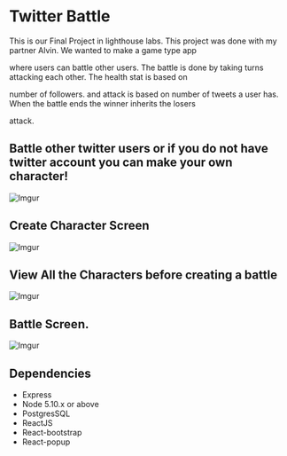 # Twitter Battle

This is our Final Project in lighthouse labs. This project was done with my partner Alvin. We wanted to make a game type app 

where users can battle other users. The battle is done by taking turns attacking each other. The health stat is based on

number of followers. and attack is based on number of tweets a user has. When the battle ends the winner inherits the losers 

attack.

## Battle other twitter users or if you do not have twitter account you can make your own character!


![Imgur](https://i.imgur.com/epouRdS.png)


## Create Character Screen

![Imgur](https://i.imgur.com/pvaqzDO.png)

## View All the Characters before creating a battle

![Imgur](https://imgur.com/Tp7OGrF.png)


## Battle Screen. 


![Imgur](https://i.imgur.com/odDfMEz.png)


## Dependencies

- Express
- Node 5.10.x or above
- PostgresSQL
- ReactJS
- React-bootstrap
- React-popup





